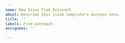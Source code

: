 ```yaml
---
name: New Issue From Outreach
about: Describe this issue template's purpose here.
title: ''
labels: From outreach
assignees: ''

---
```



